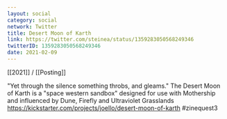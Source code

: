 ```yaml
---
layout: social
category: social
network: Twitter
title: Desert Moon of Karth
link: https://twitter.com/steinea/status/1359283050568249346
twitterID: 1359283050568249346
date: 2021-02-09
---
```


[[2021]] / [[Posting]]

"Yet through the silence something throbs, and gleams." The Desert Moon of Karth is a "space western sandbox" designed for use with Mothership and influenced by Dune, Firefly and Ultraviolet Grasslands <https://kickstarter.com/projects/joello/desert-moon-of-karth> #zinequest3
